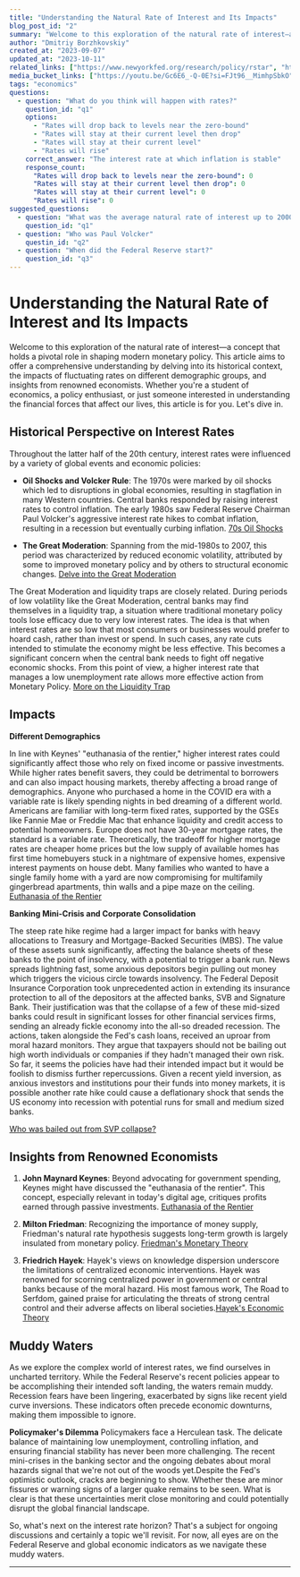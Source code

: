 ```yaml
---
title: "Understanding the Natural Rate of Interest and Its Impacts"
blog_post_id: "2"
summary: "Welcome to this exploration of the natural rate of interest—a concept that holds a pivotal role in shaping modern monetary policy. This article aims to offer a comprehensive understanding by delving into its historical context, the impacts of fluctuating rates on different demographic groups, and insights from renowned economists. Whether you're a student of economics, a policy enthusiast, or just someone interested in understanding the financial forces that affect our lives, this article is for you. Let's dive in."
author: "Dmitriy Borzhkovskiy"
created_at: "2023-09-07"
updated_at: "2023-10-11"
related_links: ["https://www.newyorkfed.org/research/policy/rstar", "https://www.brookings.edu/research/the-natural-rate-of-interest-and-its-usefulness-for-monetary-policy-making/", "https://www.econlib.org/library/Enc/bios/Hayek.html", "https://apnews.com/article/inflation-federal-reserve-interest-rates-economy-unemployment-85ac93672416e7e4115f5c9bd8089754", "https://www.economist.com/finance-and-economics/2022/09/21/as-america-raises-rates-the-rest-of-the-world-bears-the-pain","https://www.npr.org/2023/03/19/1164531413/bank-fail-how-government-bonds-turned-toxic-for-silicon-valley-bank)"]
media_bucket_links: ["https://youtu.be/Gc6E6_-Q-0E?si=FJt96__MimhpSbkO", "https://youtu.be/mFI58RRCDbs?si=OMIaHMH3kDqg5xsd","https://youtu.be/5A3KCaaTT2I?si=mIDcFnn4nW8ksFdn","https://youtu.be/R8VBRCs2jTU?si=1j7G2QzxUODYO58T"] 
tags: "economics"
questions: 
  - question: "What do you think will happen with rates?"
    question_id: "q1"
    options:
      - "Rates will drop back to levels near the zero-bound"
      - "Rates will stay at their current level then drop"
      - "Rates will stay at their current level"
      - "Rates will rise"
    correct_answer: "The interest rate at which inflation is stable"
    response_count:
      "Rates will drop back to levels near the zero-bound": 0
      "Rates will stay at their current level then drop": 0
      "Rates will stay at their current level": 0
      "Rates will rise": 0 
suggested_questions:
  - question: "What was the average natural rate of interest up to 2000?"
    question_id: "q1"
  - question: "Who was Paul Volcker"
    questin_id: "q2"
  - question: "When did the Federal Reserve start?"
    question_id: "q3"
---
```


# Understanding the Natural Rate of Interest and Its Impacts
  

Welcome to this exploration of the natural rate of interest—a concept that holds a pivotal role in shaping modern monetary policy. This article aims to offer a comprehensive understanding by delving into its historical context, the impacts of fluctuating rates on different demographic groups, and insights from renowned economists. Whether you're a student of economics, a policy enthusiast, or just someone interested in understanding the financial forces that affect our lives, this article is for you. Let's dive in.

## Historical Perspective on Interest Rates

Throughout the latter half of the 20th century, interest rates were influenced by a variety of global events and economic policies:


- **Oil Shocks and Volcker Rule**: The 1970s were marked by oil shocks which led to disruptions in global economies, resulting in stagflation in many Western countries. Central banks responded by raising interest rates to control inflation. The early 1980s saw Federal Reserve Chairman Paul Volcker's aggressive interest rate hikes to combat inflation, resulting in a recession but eventually curbing inflation. [70s Oil Shocks](https://www.federalreservehistory.org/essays/oil-shock-of-1978-79)

  
  

- **The Great Moderation**: Spanning from the mid-1980s to 2007, this period was characterized by reduced economic volatility, attributed by some to improved monetary policy and by others to structural economic changes. [Delve into the Great Moderation](https://www.federalreservehistory.org/essays/great-moderation)

The Great Moderation and liquidity traps are closely related. During periods of low volatility like the Great Moderation, central banks may find themselves in a liquidity trap, a situation where traditional monetary policy tools lose efficacy due to very low interest rates. The idea is that when interest rates are so low that most consumers or businesses would prefer to hoard cash, rather than invest or spend. In such cases, any rate cuts intended to stimulate the economy might be less effective. This becomes a significant concern when the central bank needs to fight off negative economic shocks. From this point of view, a higher interest rate that manages a low unemployment rate allows more effective action from Monetary Policy. [More on the Liquidity Trap](https://www.nber.org/papers/w20324)

  

## Impacts

**Different Demographics**

In line with Keynes' "euthanasia of the rentier," higher interest rates could significantly affect those who rely on fixed income or passive investments. While higher rates benefit savers, they could be detrimental to borrowers and can also impact housing markets, thereby affecting a broad range of demographics. Anyone who purchased a home in the COVID era with a variable rate is  likely spending nights in bed dreaming of a different world. Americans are familiar with long-term fixed rates, supported by the GSEs like Fannie Mae or Freddie Mac that enhance liquidity and credit access to potential homeowners. Europe does not have 30-year mortgage rates, the standard is a variable rate. Theoretically, the tradeoff for higher mortgage rates are cheaper home prices but the low supply of available homes has first time homebuyers stuck in a nightmare of expensive homes, expensive interest payments on house debt. Many families who wanted to have a single family home with a yard are now compromising for multifamily gingerbread apartments, thin walls and a pipe maze on the ceiling. [Euthanasia of the Rentier](https://mises.org/wire/keynes-and-euthanasia-rentier)

  

**Banking Mini-Crisis and Corporate Consolidation**

The steep rate hike regime had a larger impact for banks with heavy allocations to Treasury and Mortgage-Backed Securities (MBS). The value of these assets sunk significantly, affecting the balance sheets of these banks to the point of insolvency, with a potential to trigger a bank run. News spreads lightning fast, some anxious depositors begin pulling out money which triggers the vicious circle towards insolvency. The Federal Deposit Insurance Corporation took unprecedented action in extending its insurance protection to all of the depositors at the affected banks, SVB and Signature Bank. Their justification was that the collapse of a few of these mid-sized banks could result in significant losses for other financial services firms, sending an already fickle economy into the all-so dreaded recession. The actions, taken alongside the Fed's cash loans, received an uproar from moral hazard monitors. They argue that taxpayers should not be bailing out high worth individuals or companies if they hadn't managed their own risk. So far, it seems the policies have had their intended impact but it would be foolish to dismiss further repercussions. Given a recent yield inversion, as anxious investors and institutions pour their funds into money markets, it is possible another rate hike could cause a deflationary shock that sends the US economy into recession with potential runs for small and medium sized banks.

[Who was bailed out from SVP collapse?](https://fortune.com/2023/06/23/fdic-accidentally-released-list-of-companies-it-bailed-out-silicon-valley-bank-collapse/)

## Insights from Renowned Economists

  

1. **John Maynard Keynes**: Beyond advocating for government spending, Keynes might have discussed the "euthanasia of the rentier". This concept, especially relevant in today's digital age, critiques profits earned through passive investments. [Euthanasia of the Rentier](https://mises.org/wire/keynes-and-euthanasia-rentier)

  

2. **Milton Friedman**: Recognizing the importance of money supply, Friedman's natural rate hypothesis suggests long-term growth is largely insulated from monetary policy. [Friedman's Monetary Theory](https://www.imf.org/external/pubs/ft/fandd/2014/03/basics.htm)

  

3. **Friedrich Hayek**: Hayek's views on knowledge dispersion underscore the limitations of centralized economic interventions. Hayek was renowned for scorning centralized power in government or central banks because of the moral hazard. His most famous work, The Road to Serfdom, gained praise for articulating the threats of strong central control and their adverse affects on liberal societies.[Hayek's Economic Theory](https://www.econlib.org/library/Enc/bios/Hayek.html)

  

## Muddy Waters


As we explore the complex world of interest rates, we find ourselves in uncharted territory. While the Federal Reserve's recent policies appear to be accomplishing their intended soft landing, the waters remain muddy. Recession fears have been lingering, exacerbated by signs like recent yield curve inversions. These indicators often precede economic downturns, making them impossible to ignore.

**Policymaker's Dilemma**
Policymakers face a Herculean task. The delicate balance of maintaining low unemployment, controlling inflation, and ensuring financial stability has never been more challenging. The recent mini-crises in the banking sector and the ongoing debates about moral hazards signal that we're not out of the woods yet.Despite the Fed's optimistic outlook, cracks are beginning to show. Whether these are minor fissures or warning signs of a larger quake remains to be seen. What is clear is that these uncertainties merit close monitoring and could potentially disrupt the global financial landscape.

So, what's next on the interest rate horizon? That's a subject for ongoing discussions and certainly a topic we'll revisit. For now, all eyes are on the Federal Reserve and global economic indicators as we navigate these muddy waters.

---
